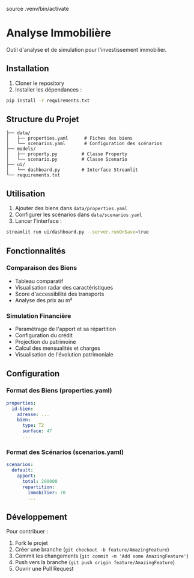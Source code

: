 source .venv/bin/activate
# Analyse Immobilière

Outil d'analyse et de simulation pour l'investissement immobilier.

## Installation

1. Cloner le repository
2. Installer les dépendances :
```bash
pip install -r requirements.txt
```


## Structure du Projet

```
├── data/
│   ├── properties.yaml      # Fiches des biens
│   └── scenarios.yaml       # Configuration des scénarios
├── models/
│   ├── property.py         # Classe Property
│   └── scenario.py         # Classe Scenario
├── ui/
│   └── dashboard.py        # Interface Streamlit
└── requirements.txt
```

## Utilisation

1. Ajouter des biens dans `data/properties.yaml`
2. Configurer les scénarios dans `data/scenarios.yaml`
3. Lancer l'interface :
```bash
streamlit run ui/dashboard.py --server.runOnSave=true
```

## Fonctionnalités

### Comparaison des Biens
- Tableau comparatif
- Visualisation radar des caractéristiques
- Score d'accessibilité des transports
- Analyse des prix au m²

### Simulation Financière
- Paramétrage de l'apport et sa répartition
- Configuration du crédit
- Projection du patrimoine
- Calcul des mensualités et charges
- Visualisation de l'évolution patrimoniale

## Configuration

### Format des Biens (properties.yaml)
```yaml
properties:
  id-bien:
    adresse: ...
    bien:
      type: T2
      surface: 47
      ...
```

### Format des Scénarios (scenarios.yaml)
```yaml
scenarios:
  default:
    apport:
      total: 200000
      repartition:
        immobilier: 70
        ...
```

## Développement

Pour contribuer :
1. Fork le projet
2. Créer une branche (`git checkout -b feature/AmazingFeature`)
3. Commit les changements (`git commit -m 'Add some AmazingFeature'`)
4. Push vers la branche (`git push origin feature/AmazingFeature`)
5. Ouvrir une Pull Request 